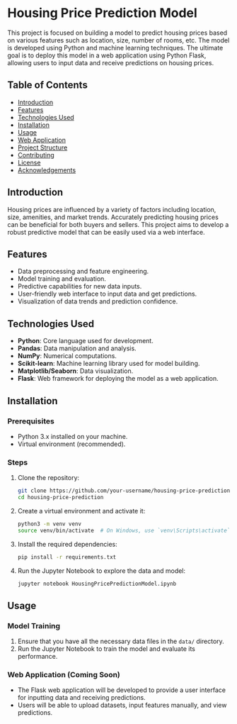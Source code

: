# Housing Price Prediction Model

This project is focused on building a model to predict housing prices based on various features such as location, size, number of rooms, etc. The model is developed using Python and machine learning techniques. The ultimate goal is to deploy this model in a web application using Python Flask, allowing users to input data and receive predictions on housing prices.

## Table of Contents

- [Introduction](#introduction)
- [Features](#features)
- [Technologies Used](#technologies-used)
- [Installation](#installation)
- [Usage](#usage)
- [Web Application](#web-application)
- [Project Structure](#project-structure)
- [Contributing](#contributing)
- [License](#license)
- [Acknowledgements](#acknowledgements)

## Introduction

Housing prices are influenced by a variety of factors including location, size, amenities, and market trends. Accurately predicting housing prices can be beneficial for both buyers and sellers. This project aims to develop a robust predictive model that can be easily used via a web interface.

## Features

- Data preprocessing and feature engineering.
- Model training and evaluation.
- Predictive capabilities for new data inputs.
- User-friendly web interface to input data and get predictions.
- Visualization of data trends and prediction confidence.

## Technologies Used

- **Python**: Core language used for development.
- **Pandas**: Data manipulation and analysis.
- **NumPy**: Numerical computations.
- **Scikit-learn**: Machine learning library used for model building.
- **Matplotlib/Seaborn**: Data visualization.
- **Flask**: Web framework for deploying the model as a web application.

## Installation

### Prerequisites

- Python 3.x installed on your machine.
- Virtual environment (recommended).

### Steps

1. Clone the repository:

   ```bash
   git clone https://github.com/your-username/housing-price-prediction.git
   cd housing-price-prediction
   ```

2. Create a virtual environment and activate it:

   ```bash
   python3 -m venv venv
   source venv/bin/activate  # On Windows, use `venv\Scripts\activate`
   ```

3. Install the required dependencies:

   ```bash
   pip install -r requirements.txt
   ```

4. Run the Jupyter Notebook to explore the data and model:

   ```bash
   jupyter notebook HousingPricePredictionModel.ipynb
   ```

## Usage

### Model Training

1. Ensure that you have all the necessary data files in the `data/` directory.
2. Run the Jupyter Notebook to train the model and evaluate its performance.

### Web Application (Coming Soon)

- The Flask web application will be developed to provide a user interface for inputting data and receiving predictions.
- Users will be able to upload datasets, input features manually, and view predictions.
